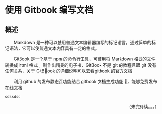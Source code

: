 # 使用 Gitbook 编写文档

## 概述

&emsp;&emsp;Markdown 是一种可以使用普通文本编辑器编写的标记语言，通过简单的标记语法，它可以使普通文本内容具有一定的格式。

&emsp;&emsp;GitBook 是一个基于 npm 的命令行工具，可使用将 Markdown 格式的文件转换成 html 格式 ，制作出精美的电子书，GitBook 不是 git 的教程且跟 git 没有任何关系，关于 GitBook 的详细说明可以去看[gitbook 的官方文档](https://toolchain.gitbook.com/config.html)

&emsp;&emsp;利用 github 的发布静态页功能结合 gitbook 文档生成功能 ，能够免费发布在线文档

`sdssdsd`

<div style="text-align: right">（未完待续。。。）</div>
